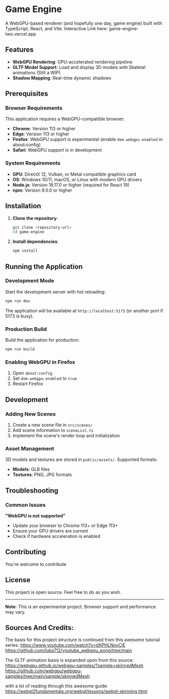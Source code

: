 # Game Engine

A WebGPU-based renderer (and hopefully one day, game engine) built with TypeScript, React, and Vite.
Interactive Link here: game-engine-two.vercel.app
## Features

- **WebGPU Rendering**: GPU-accelerated rendering pipeline
- **GLTF Model Support**: Load and display 3D models with Skeletal animations (Still a WIP)
- **Shadow Mapping**: Real-time dynamic shadows

## Prerequisites

### Browser Requirements

This application requires a WebGPU-compatible browser:

- **Chrome**: Version 113 or higher
- **Edge**: Version 113 or higher
- **Firefox**: WebGPU support is experimental (enable `dom.webgpu.enabled` in about:config)
- **Safari**: WebGPU support is in development

### System Requirements

- **GPU**: DirectX 12, Vulkan, or Metal compatible graphics card
- **OS**: Windows 10/11, macOS, or Linux with modern GPU drivers
- **Node.js**: Version 18.17.0 or higher (required for React 19)
- **npm**: Version 9.0.0 or higher

## Installation

1. **Clone the repository**:
   ```bash
   git clone <repository-url>
   cd game-engine
   ```

2. **Install dependencies**:
   ```bash
   npm install
   ```

## Running the Application

### Development Mode

Start the development server with hot reloading:

```bash
npm run dev
```

The application will be available at `http://localhost:5173` (or another port if 5173 is busy).

### Production Build

Build the application for production:

```bash
npm run build
```

### Enabling WebGPU in Firefox

1. Open `about:config`
2. Set `dom.webgpu.enabled` to `true`
3. Restart Firefox

## Development

### Adding New Scenes

1. Create a new scene file in `src/scenes/`
2. Add scene information to `sceneList.ts`
3. Implement the scene's render loop and initialization

### Asset Management

3D models and textures are stored in `public/assets/`. Supported formats:
- **Models**: GLB files
- **Textures**: PNG, JPG formats

## Troubleshooting

### Common Issues

**"WebGPU is not supported"**
- Update your browser to Chrome 113+ or Edge 113+
- Ensure your GPU drivers are current
- Check if hardware acceleration is enabled

## Contributing

You're welcome to contribute

## License

This project is open source. Feel free to do as you wish.

---

**Note**: This is an experimental project. Browser support and performance may vary.

## Sources And Credits: 
The basis for this project structure is continued from this awesome tutorial series:
https://www.youtube.com/watch?v=dXPHLNovCjE
https://github.com/luka712/youtube_webgpu_pong/tree/main

The GLTF animation basis is expanded upon from this source:
https://webgpu.github.io/webgpu-samples/?sample=skinnedMesh
https://github.com/webgpu/webgpu-samples/tree/main/sample/skinnedMesh

with a lot of reading through this awesome guide:
https://webgl2fundamentals.org/webgl/lessons/webgl-skinning.html

